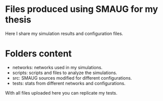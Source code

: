 # Files produced using SMAUG for my thesis

Here I share my simulation results and configuration files.

# Folders content

- networks: networks used in my simulations.
- scripts: scripts and files to analyze the simulations.
- src: SMAUG sources modified for different configurations.
- tests: stats from different networks and configurations.

With all files uploaded here you can replicate my tests.

